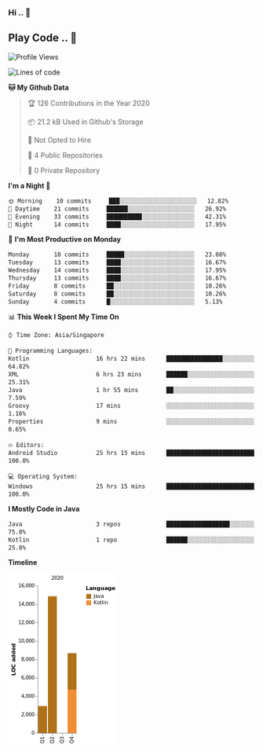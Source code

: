 ### Hi .. 👋
## Play Code .. 💬

<!--START_SECTION:waka-->
![Profile Views](http://img.shields.io/badge/Profile%20Views-223-blue)

![Lines of code](https://img.shields.io/badge/From%20Hello%20World%20I%27ve%20Written-35034%20lines%20of%20code-blue)

**🐱 My Github Data** 

> 🏆 126 Contributions in the Year 2020
 > 
> 📦 21.2 kB Used in Github's Storage 
 > 
> 🚫 Not Opted to Hire
 > 
> 📜 4 Public Repositories
 > 
> 🔑 0 Private Repository 
 > 
**I'm a Night 🦉** 

```text
🌞 Morning    10 commits     ███░░░░░░░░░░░░░░░░░░░░░░   12.82% 
🌆 Daytime    21 commits     ██████░░░░░░░░░░░░░░░░░░░   26.92% 
🌃 Evening    33 commits     ██████████░░░░░░░░░░░░░░░   42.31% 
🌙 Night      14 commits     ████░░░░░░░░░░░░░░░░░░░░░   17.95%

```
📅 **I'm Most Productive on Monday** 

```text
Monday       18 commits     █████░░░░░░░░░░░░░░░░░░░░   23.08% 
Tuesday      13 commits     ████░░░░░░░░░░░░░░░░░░░░░   16.67% 
Wednesday    14 commits     ████░░░░░░░░░░░░░░░░░░░░░   17.95% 
Thursday     13 commits     ████░░░░░░░░░░░░░░░░░░░░░   16.67% 
Friday       8 commits      ██░░░░░░░░░░░░░░░░░░░░░░░   10.26% 
Saturday     8 commits      ██░░░░░░░░░░░░░░░░░░░░░░░   10.26% 
Sunday       4 commits      █░░░░░░░░░░░░░░░░░░░░░░░░   5.13%

```


📊 **This Week I Spent My Time On** 

```text
⌚︎ Time Zone: Asia/Singapore

💬 Programming Languages: 
Kotlin                   16 hrs 22 mins      ████████████████░░░░░░░░░   64.82% 
XML                      6 hrs 23 mins       ██████░░░░░░░░░░░░░░░░░░░   25.31% 
Java                     1 hr 55 mins        ██░░░░░░░░░░░░░░░░░░░░░░░   7.59% 
Groovy                   17 mins             ░░░░░░░░░░░░░░░░░░░░░░░░░   1.16% 
Properties               9 mins              ░░░░░░░░░░░░░░░░░░░░░░░░░   0.65%

🔥 Editors: 
Android Studio           25 hrs 15 mins      █████████████████████████   100.0%

💻 Operating System: 
Windows                  25 hrs 15 mins      █████████████████████████   100.0%

```

**I Mostly Code in Java** 

```text
Java                     3 repos             ██████████████████░░░░░░░   75.0% 
Kotlin                   1 repo              ██████░░░░░░░░░░░░░░░░░░░   25.0%

```


**Timeline**

![Chart not found](https://raw.githubusercontent.com/Goggxi/Goggxi/master/charts/bar_graph.png) 


<!--END_SECTION:waka-->
